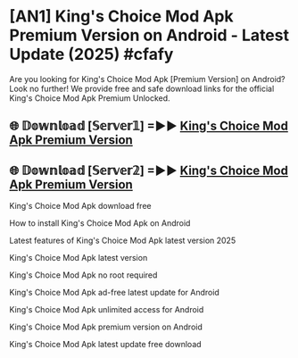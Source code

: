 # [AN1] King's Choice Mod Apk Premium Version on Android - Latest Update (2025) #cfafy

Are you looking for King's Choice Mod Apk [Premium Version] on Android? Look no further! We provide free and safe download links for the official King's Choice Mod Apk Premium Unlocked.

## 🌐 𝔻𝕠𝕨𝕟𝕝𝕠𝕒𝕕 [𝕊𝕖𝕣𝕧𝕖𝕣𝟙] =►► [King's Choice Mod Apk Premium Version](https://aan1.pages.dev?q=King's+Choice+Mod+Apk&ref=A1A)

## 🌐 𝔻𝕠𝕨𝕟𝕝𝕠𝕒𝕕 [𝕊𝕖𝕣𝕧𝕖𝕣𝟚] =►► [King's Choice Mod Apk Premium Version](https://aan1.pages.dev?q=King's+Choice+Mod+Apk&ref=A1A)

King's Choice Mod Apk download free

How to install King's Choice Mod Apk on Android

Latest features of King's Choice Mod Apk latest version 2025

King's Choice Mod Apk latest version

King's Choice Mod Apk no root required

King's Choice Mod Apk ad-free latest update for Android

King's Choice Mod Apk unlimited access for Android

King's Choice Mod Apk premium version on Android

King's Choice Mod Apk latest update free download
